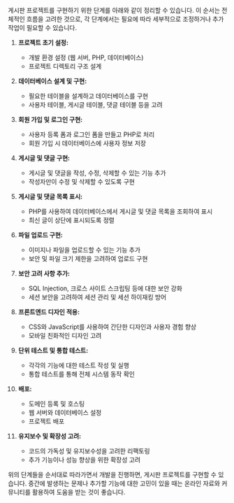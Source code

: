 게시판 프로젝트를 구현하기 위한 단계를 아래와 같이 정리할 수 있습니다. 이 순서는 전체적인 흐름을 고려한 것으로, 각 단계에서는 필요에 따라 세부적으로 조정하거나 추가 작업이 필요할 수 있습니다.

1. **프로젝트 초기 설정:**
   - 개발 환경 설정 (웹 서버, PHP, 데이터베이스)
   - 프로젝트 디렉토리 구조 설계

2. **데이터베이스 설계 및 구현:**
   - 필요한 테이블을 설계하고 데이터베이스를 구현
   - 사용자 테이블, 게시글 테이블, 댓글 테이블 등을 고려

3. **회원 가입 및 로그인 구현:**
   - 사용자 등록 폼과 로그인 폼을 만들고 PHP로 처리
   - 회원 가입 시 데이터베이스에 사용자 정보 저장

4. **게시글 및 댓글 구현:**
   - 게시글 및 댓글을 작성, 수정, 삭제할 수 있는 기능 추가
   - 작성자만이 수정 및 삭제할 수 있도록 구현

5. **게시글 및 댓글 목록 표시:**
   - PHP를 사용하여 데이터베이스에서 게시글 및 댓글 목록을 조회하여 표시
   - 최신 글이 상단에 표시되도록 정렬

6. **파일 업로드 구현:**
   - 이미지나 파일을 업로드할 수 있는 기능 추가
   - 보안 및 파일 크기 제한을 고려하여 업로드 구현

7. **보안 고려 사항 추가:**
   - SQL Injection, 크로스 사이트 스크립팅 등에 대한 보안 강화
   - 세션 보안을 고려하여 세션 관리 및 세션 하이재킹 방어

8. **프론트엔드 디자인 적용:**
   - CSS와 JavaScript를 사용하여 간단한 디자인과 사용자 경험 향상
   - 모바일 친화적인 디자인 고려

9. **단위 테스트 및 통합 테스트:**
   - 각각의 기능에 대한 테스트 작성 및 실행
   - 통합 테스트를 통해 전체 시스템 동작 확인

10. **배포:**
    - 도메인 등록 및 호스팅
    - 웹 서버와 데이터베이스 설정
    - 프로젝트 배포

11. **유지보수 및 확장성 고려:**
    - 코드의 가독성 및 유지보수성을 고려한 리팩토링
    - 추가 기능이나 성능 향상을 위한 확장성 고려

위의 단계들을 순서대로 따라가면서 개발을 진행하면, 게시판 프로젝트를 구현할 수 있습니다. 중간에 발생하는 문제나 추가할 기능에 대한 고민이 있을 때는 온라인 자료와 커뮤니티를 활용하여 도움을 받는 것이 좋습니다.
